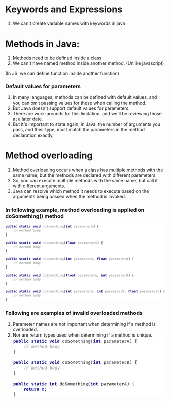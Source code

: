 # Keywords and Expressions

1. We can't create variable names with keywords in java

# Methods in Java:

1. Methods need to be defined inside a class
2. We can't have named method inside another method. (Unlike javascript)

(In JS, we can define function inside another function)

### Default values for parameters

1. In many languages, methods can be defined with default values, and you can omit passing values for these when calling the method.
2. But Java doesn't support default values for parameters.
3. There are work-arounds for this limitation, and we'll be reviewing those at a later date.
4. But it's important to state again, in Java, the number of arguments you pass, and their type, must match the parameters in the method declaration exactly.

# Method overloading

1. Method overloading occurs when a class has multiple methods with the same name, but the methods are declared with different parameters.
2. So, you can execute multiple methods with the same name, but call it with different arguments.
3. Java can resolve which method it needs to execute based on the arguments being passed when the method is invoked.

### In following example, method overloading is applied on doSomething() method

![alt text](./images/Valid.png)

### Following are examples of invalid overloaded methods

1. Parameter names are not important when determining if a method is overloaded.
2. Nor are return types used when determining if a method is unique.
   ![alt text](./images/Invalid.png)
